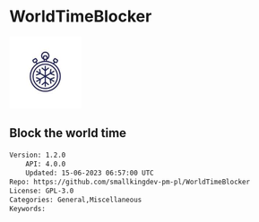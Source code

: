 # WorldTimeBlocker
<img src="https://raw.githubusercontent.com/smallkingdev-pm-pl/WorldTimeBlocker/965ee3fc31189e3012d4acad26ea54b8a6a53cab/icon.png" width="128" height="128" />

## Block the world time
```properties
Version: 1.2.0
    API: 4.0.0
    Updated: 15-06-2023 06:57:00 UTC
Repo: https://github.com/smallkingdev-pm-pl/WorldTimeBlocker
License: GPL-3.0
Categories: General,Miscellaneous
Keywords: 
```